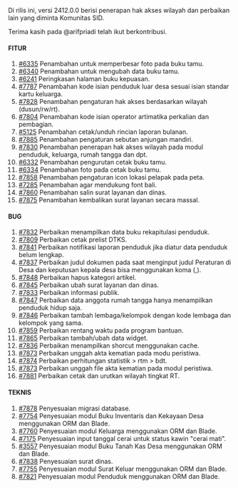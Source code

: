 Di rilis ini, versi 2412.0.0 berisi penerapan hak akses wilayah dan perbaikan lain yang diminta Komunitas SID.

Terima kasih pada @arifpriadi telah ikut berkontribusi.

#### FITUR

1. [#6335](https://github.com/OpenSID/OpenSID/issues/6335) Penambahan untuk memperbesar foto pada buku tamu.
2. [#6340](https://github.com/OpenSID/OpenSID/issues/6340) Penambahan untuk mengubah data buku tamu.
3. [#6241](https://github.com/OpenSID/OpenSID/issues/6241) Peringkasan halaman buku kepuasan.
4. [#7787](https://github.com/OpenSID/OpenSID/issues/7787) Penambahan kode isian penduduk luar desa sesuai isian standar kartu keluarga.
5. [#7828](https://github.com/OpenSID/OpenSID/issues/7828) Penambahan pengaturan hak akses berdasarkan wilayah (dusun/rw/rt).
6. [#7804](https://github.com/OpenSID/OpenSID/issues/7804) Penambahan kode isian operator artimatika perkalian dan pembagian.
7. [#5125](https://github.com/OpenSID/OpenSID/issues/5125) Penambahan cetak/unduh rincian laporan bulanan.
8. [#7885](https://github.com/OpenSID/OpenSID/issues/7885) Penambahan pengaturan sebutan anjungan mandiri.
9. [#7830](https://github.com/OpenSID/OpenSID/issues/7830) Penambahan penerapan hak akses wilayah pada modul penduduk, keluarga, rumah tangga dan dpt.
10. [#6332](https://github.com/OpenSID/OpenSID/issues/6332) Penambahan pengurutan cetak buku tamu.
11. [#6334](https://github.com/OpenSID/OpenSID/issues/6334) Penambahan foto pada cetak buku tamu.
12. [#7858](https://github.com/OpenSID/OpenSID/issues/7858) Penambahan pengaturan icon lokasi pelapak pada peta.
13. [#7285](https://github.com/OpenSID/OpenSID/issues/7285) Penambahan agar mendukung font bali.
14. [#7860](https://github.com/OpenSID/OpenSID/issues/7860) Penambahan salin surat layanan dan dinas.
15. [#7875](https://github.com/OpenSID/OpenSID/issues/7875) Penambahan kembalikan surat layanan secara massal.


#### BUG

1. [#7832](https://github.com/OpenSID/OpenSID/issues/7832) Perbaikan menampilkan data buku rekapitulasi penduduk.
2. [#7809](https://github.com/OpenSID/OpenSID/issues/7809) Perbaikan cetak prelist DTKS.
3. [#7841](https://github.com/OpenSID/OpenSID/issues/7841) Perbaikan notifikasi laporan penduduk jika diatur data penduduk belum lengkap.
4. [#7837](https://github.com/OpenSID/OpenSID/issues/7837) Perbaikan judul dokumen pada saat menginput judul Peraturan di Desa dan keputusan kepala desa bisa menggunakan koma (,).
5. [#7848](https://github.com/OpenSID/OpenSID/issues/7848) Perbaikan hapus kategori artikel.
6. [#7845](https://github.com/OpenSID/OpenSID/issues/7845) Perbaikan ubah surat layanan dan dinas.
7. [#7833](https://github.com/OpenSID/OpenSID/issues/7833) Perbaikan informasi publik.
8. [#7847](https://github.com/OpenSID/OpenSID/issues/7847) Perbaikan data anggota rumah tangga hanya menampilkan penduduk hidup saja.
9. [#7846](https://github.com/OpenSID/OpenSID/issues/7846) Perbaikan tambah lembaga/kelompok dengan kode lembaga dan kelompok yang sama.
10. [#7859](https://github.com/OpenSID/OpenSID/issues/7859) Perbaikan rentang waktu pada program bantuan.
11. [#7865](https://github.com/OpenSID/OpenSID/issues/7865) Perbaikan tambah/ubah data widget.
12. [#7836](https://github.com/OpenSID/OpenSID/issues/7836) Perbaikan menampilkan shorcut menggunakan cache.
13. [#7873](https://github.com/OpenSID/OpenSID/issues/7873) Perbaikan unggah akta kematian pada modu peristiwa.
14. [#7874](https://github.com/OpenSID/OpenSID/issues/7874) Perbaikan perhitungan statistik > rtm > bdt.
15. [#7873](https://github.com/OpenSID/OpenSID/issues/7873) Perbaikan unggah file akta kematian pada modul peristiwa.
16. [#7881](https://github.com/OpenSID/OpenSID/issues/7881) Perbaikan cetak dan urutkan wilayah tingkat RT.


#### TEKNIS

1. [#7878](https://github.com/OpenSID/OpenSID/issues/7878) Penyesuaian migrasi database.
2. [#7754](https://github.com/OpenSID/OpenSID/issues/7754) Penyesuaian modul Buku Inventaris dan Kekayaan Desa menggunakan ORM dan Blade.
3. [#7760](https://github.com/OpenSID/OpenSID/issues/7760) Penyesuaian modul Keluarga menggunakan ORM dan Blade.
4. [#7175](https://github.com/OpenSID/OpenSID/issues/7175) Penyesuaian input tanggal cerai untuk status kawin "cerai mati".
5. [#3557](https://github.com/OpenSID/OpenSID/issues/3557) Penyesuaian modul Buku Tanah Kas Desa  menggunakan ORM dan Blade.
6. [#7838](https://github.com/OpenSID/OpenSID/issues/7838) Penyesuaian surat dinas.
7. [#7755](https://github.com/OpenSID/OpenSID/issues/7755) Penyesuaian modul Surat Keluar  menggunakan ORM dan Blade.
8. [#7821](https://github.com/OpenSID/OpenSID/issues/7821) Penyesuaian modul Penduduk menggunakan ORM dan Blade.